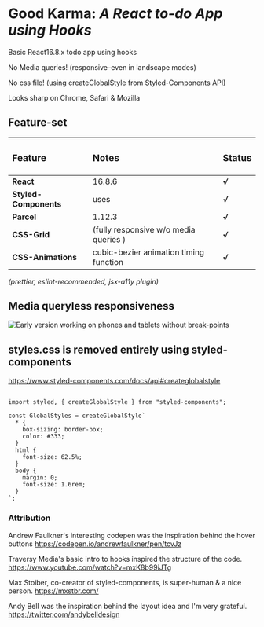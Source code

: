 # Good Karma: *A React to-do App using Hooks*
Basic React16.8.x todo app using hooks

No Media queries! (responsive–even in landscape modes)

No css file! (using createGlobalStyle from Styled-Components API)

Looks sharp on Chrome, Safari & Mozilla

## Feature-set

| <h3>Feature</h3>      | <h3>Notes</h3>                         | <h3>Status</h3> |
| :-------------------- | :------------------------------------- | :-------------- |
| **React**             | 16.8.6                                 | ***√***         |
| **Styled-Components** | uses <ThemeProvider>                   | ***√***         |
| **Parcel**            | 1.12.3                                 | ***√***         |
| **CSS-Grid**          | (fully responsive w/o media queries )  | ***√***         |
| **CSS-Animations**    | cubic-bezier animation timing function | ***√***         |

*(prettier, eslint-recommended, jsx-a11y plugin)*

## Media queryless responsiveness
![Early version working on phones and tablets without break-points](https://github.com/beauhaus/react-hooks-todo-app/blob/master/readmeRefImg/goodKarmaSrn1.jpg?raw=true "without breakpoints")

## styles.css is removed entirely using styled-components 
https://www.styled-components.com/docs/api#createglobalstyle

```(javascript)

import styled, { createGlobalStyle } from "styled-components";

const GlobalStyles = createGlobalStyle`
  * {
    box-sizing: border-box;
    color: #333;
  }
  html {
    font-size: 62.5%;
  }
  body {
    margin: 0;
    font-size: 1.6rem;  
  }
`;
```

### Attribution

Andrew Faulkner's interesting codepen was the inspiration behind the hover buttons
https://codepen.io/andrewfaulkner/pen/tcvJz

Traversy Media's basic intro to hooks inspired the structure of the code.
https://www.youtube.com/watch?v=mxK8b99iJTg

Max Stoiber, co-creator of styled-components, is super-human & a nice person.
https://mxstbr.com/

Andy Bell was the inspiration behind the layout idea and I'm very grateful.
https://twitter.com/andybelldesign
